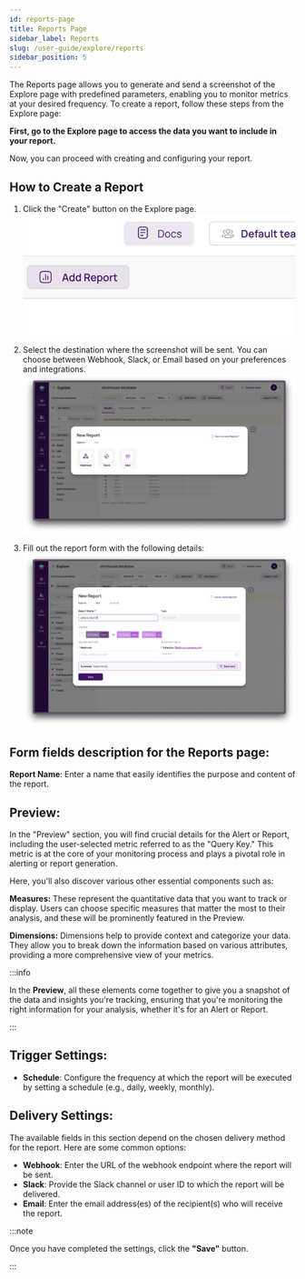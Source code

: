 ```yaml
---
id: reports-page
title: Reports Page
sidebar_label: Reports
slug: /user-guide/explore/reports
sidebar_position: 5
---
```


The Reports page allows you to generate and send a screenshot of the Explore page with predefined parameters, enabling you to monitor metrics at your desired frequency. To create a report, follow these steps from the Explore page:

**First, go to the Explore page to access the data you want to include in your report.**

Now, you can proceed with creating and configuring your report.

## How to Create a Report

1. Click the "Create" button on the Explore page.
![Reports Page](/docs/img/report1.png)

1. Select the destination where the screenshot will be sent. You can choose between Webhook, Slack, or Email based on your preferences and integrations.
![Reports Destination](/docs/img/report-new.png)

1. Fill out the report form with the following details:
![Reports Form](/docs/img/report3.png)

## Form fields description for the Reports page:

**Report Name**: Enter a name that easily identifies the purpose and content of the report.


  ## Preview:

  In the "Preview" section, you will find crucial details for the Alert or Report, including the user-selected metric referred to as the "Query Key." This metric is at the core of your monitoring process and plays a pivotal role in alerting or report generation.

  Here, you'll also discover various other essential components such as:

  **Measures:** These represent the quantitative data that you want to track or display. Users can choose specific measures that matter the most to their analysis, and these will be prominently featured in the Preview.

  **Dimensions:** Dimensions help to provide context and categorize your data. They allow you to break down the information based on various attributes, providing a more comprehensive view of your metrics.

:::info

  In the **Preview**, all these elements come together to give you a snapshot of the data and insights you're tracking, ensuring that you're monitoring the right information for your analysis, whether it's for an Alert or Report.

:::

  ## Trigger Settings:
  - **Schedule**: Configure the frequency at which the report will be executed by setting a schedule (e.g., daily, weekly, monthly).
  

  ## Delivery Settings:

   The available fields in this section depend on the chosen delivery method for the report. Here are some common options:

   - **Webhook**: Enter the URL of the webhook endpoint where the report will be sent.
   - **Slack**: Provide the Slack channel or user ID to which the report will be delivered.
   - **Email**: Enter the email address(es) of the recipient(s) who will receive the report.

:::note

Once you have completed the settings, click the **"Save"** button.

:::